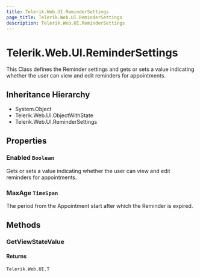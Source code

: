 ```yaml
---
title: Telerik.Web.UI.ReminderSettings
page_title: Telerik.Web.UI.ReminderSettings
description: Telerik.Web.UI.ReminderSettings
---
```


# Telerik.Web.UI.ReminderSettings

This Class defines the Reminder settings and gets or sets
            a value indicating whether the user can view and edit reminders for appointments.

## Inheritance Hierarchy

* System.Object
* Telerik.Web.UI.ObjectWithState
* Telerik.Web.UI.ReminderSettings

## Properties

###  Enabled `Boolean`

Gets or sets a value indicating whether the user can view and edit reminders for appointments.

###  MaxAge `TimeSpan`

The period from the Appointment start after which the Reminder is expired.

## Methods

###  GetViewStateValue

#### Returns

`Telerik.Web.UI.T` 

